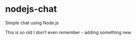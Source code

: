 nodejs-chat
===========


Simple chat using Node.js

This is so old I don't even remember - adding something new
